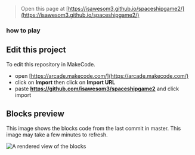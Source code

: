  


> Open this page at [https://isawesom3.github.io/spaceshipgame2/](https://isawesom3.github.io/spaceshipgame2/)
>

### how to play


## Edit this project

To edit this repository in MakeCode.

* open [https://arcade.makecode.com/](https://arcade.makecode.com/)
* click on **Import** then click on **Import URL**
* paste **https://github.com/isawesom3/spaceshipgame2** and click import

## Blocks preview

This image shows the blocks code from the last commit in master.
This image may take a few minutes to refresh.

![A rendered view of the blocks](https://github.com/isawesom3/spaceshipgame2/raw/master/.github/makecode/blocks.png)

